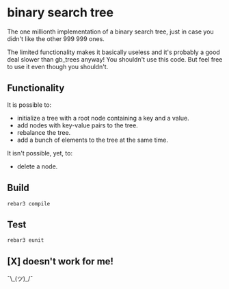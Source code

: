 # binary search tree
The one millionth implementation of a binary search tree,
just in case you didn't like the other 999 999 ones.

The limited functionality makes it basically useless and
it's probably a good deal slower than gb_trees anyway!
You shouldn't use this code.
But feel free to use it even though you shouldn't.

## Functionality
It is possible to:
- initialize a tree with a root node containing a key and a value.
- add nodes with key-value pairs to the tree.
- rebalance the tree.
- add a bunch of elements to the tree at the same time.

It isn't possible, yet, to:
- delete a node.

## Build
```rebar3 compile```

## Test
```rebar3 eunit```

## \[X\] doesn't work for me!
¯\\\_(ツ)\_/¯
